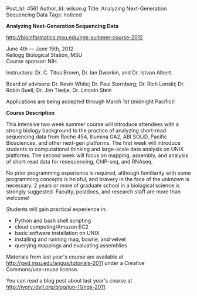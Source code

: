 Post_Id: 4561
Author_Id: wilson.g
Title: Analyzing Next-Generation Sequencing Data
Tags: noticed

<p><strong>Analyzing Next-Generation Sequencing Data</strong></p>
<p><a href="http://bioinformatics.msu.edu/ngs-summer-course-2012">http://bioinformatics.msu.edu/ngs-summer-course-2012</a></p>
<p>June 4th &mdash; June 15th, 2012<br />
Kellogg Biological Station, MSU<br />
Course sponsor: NIH.</p>
<p>Instructors: Dr. C. Titus Brown, Dr. Ian Dworkin, and Dr. Istvan Albert.</p>
<p>Board of advisors: Dr. Kevin White; Dr. Paul Sternberg; Dr. Rich Lenski; Dr. Robin Buell; Dr. Jim Tiedje; Dr. Lincoln Stein</p>
<p>Applications are being accepted through March 1st (midnight Pacific)!</p>
<p><strong>Course Description</strong></p>
<p>This intensive two week summer course will introduce attendees with a strong biology background to the practice of analyzing short-read sequencing data from Roche 454, Illumina GA2, ABI SOLiD, Pacific Biosciences, and other next-gen platforms. The first week will introduce students to computational thinking and large-scale data analysis on UNIX platforms. The second week will focus on mapping, assembly, and analysis of short-read data for resequencing, ChIP-seq, and RNAseq.</p>
<p>No prior programming experience is required, although familiarity with some programming concepts is helpful, and bravery in the face of the unknown is necessary. 2 years or more of graduate school in a biological science is strongly suggested. Faculty, postdocs, and research staff are more than welcome!</p>
<p>Students will gain practical experience in:</p>
<ul>
<li>Python and bash shell scripting</li>
<li>cloud computing/Amazon EC2</li>
<li>basic software installation on UNIX</li>
<li>installing and running maq, bowtie, and velvet</li>
<li>querying mappings and evaluating assemblies</li>
</ul>
<p>Materials from last year's course are available at <a href="http://ged.msu.edu/angus/tutorials-2011">http://ged.msu.edu/angus/tutorials-2011</a> under a Creative Commons/use+reuse license.</p>
<p>You can read a blog post about last year's course at <a href="http://ivory.idyll.org/blog/jun-11/ngs-2011">http://ivory.idyll.org/blog/jun-11/ngs-2011</a>.</p>
